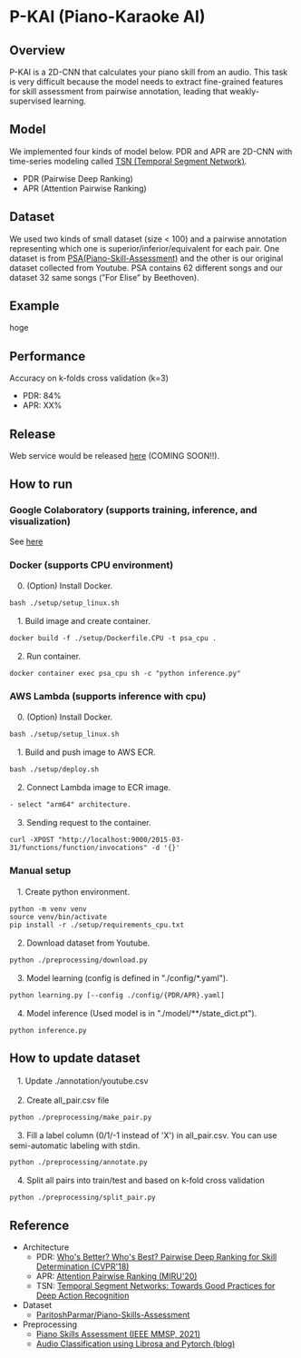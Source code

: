 # P-KAI (Piano-Karaoke AI)

## Overview

P-KAI is a 2D-CNN that calculates your piano skill from an audio.
This task is very difficult because the model needs to extract fine-grained features for skill assessment from pairwise annotation, leading that weakly-supervised learning.

## Model

We implemented four kinds of model below.
PDR and APR are 2D-CNN with time-series modeling called [TSN (Temporal Segment Network)](https://arxiv.org/abs/1608.00859).

- PDR (Pairwise Deep Ranking)
- APR (Attention Pairwise Ranking)

## Dataset

We used two kinds of small dataset (size < 100) and a pairwise annotation representing which one is superior/inferior/equivalent for each pair.
One dataset is from [PSA(Piano-Skill-Assessment)](https://github.com/ParitoshParmar/Piano-Skills-Assessment) and the other is our original dataset collected from Youtube.
PSA contains 62 different songs and our dataset 32 same songs (”For Elise” by Beethoven).

## Example

hoge

## Performance

Accuracy on k-folds cross validation (k=3)

- PDR: 84%
- APR: XX%

## Release

Web service would be released [here](https://feature.d3c5bfncikrlyq.amplifyapp.com) (COMING SOON!!).

## How to run

### Google Colaboratory (supports training, inference, and visualization)

See [here](https://colab.research.google.com/drive/1CDboBGtF6i3MOdFJEbY6IBdowrJfEsj_?usp=sharing)

### Docker (supports CPU environment)

　0. (Option) Install Docker.

    bash ./setup/setup_linux.sh

　1. Build image and create container.

    docker build -f ./setup/Dockerfile.CPU -t psa_cpu .

　2. Run container.

    docker container exec psa_cpu sh -c "python inference.py"

### AWS Lambda (supports inference with cpu)

　0. (Option) Install Docker.

    bash ./setup/setup_linux.sh

　1. Build and push image to AWS ECR.

    bash ./setup/deploy.sh

　2. Connect Lambda image to ECR image.

    - select "arm64" architecture.

　3. Sending request to the container.

    curl -XPOST "http://localhost:9000/2015-03-31/functions/function/invocations" -d '{}'

### Manual setup

　1. Create python environment.

    python -m venv venv
    source venv/bin/activate
    pip install -r ./setup/requirements_cpu.txt

　2. Download dataset from Youtube.

    python ./preprocessing/download.py

　3. Model learning (config is defined in "./config/*.yaml").

    python learning.py [--config ./config/{PDR/APR}.yaml]

　4. Model inference (Used model is in "./model/**/state_dict.pt").

    python inference.py

## How to update dataset

　1. Update ./annotation/youtube.csv

　2. Create all_pair.csv file

    python ./preprocessing/make_pair.py

　3. Fill a label column (0/1/-1 instead of 'X') in all_pair.csv. You can use semi-automatic labeling with stdin.

    python ./preprocessing/annotate.py

　4. Split all pairs into train/test and based on k-fold cross validation

    python ./preprocessing/split_pair.py

## Reference

- Architecture
  - PDR: [Who's Better? Who's Best? Pairwise Deep Ranking for Skill Determination (CVPR'18)](https://arxiv.org/abs/1703.09913)
  - APR: [Attention Pairwise Ranking (MIRU'20)](https://github.com/mosa-mprg/attention_pairwise_ranking)
  - TSN: [Temporal Segment Networks: Towards Good Practices for Deep Action Recognition](https://arxiv.org/abs/1608.00859)
- Dataset
  - [ParitoshParmar/Piano-Skills-Assessment](https://github.com/ParitoshParmar/Piano-Skills-Assessment)
- Preprocessing
  - [Piano Skills Assessment (IEEE MMSP, 2021)](https://arxiv.org/abs/2101.04884)
  - [Audio Classification using Librosa and Pytorch (blog)](https://medium.com/@hasithsura/audio-classification-d37a82d6715)
